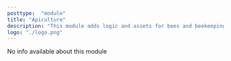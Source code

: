 ```yaml
---
posttype:  "module"  
title: "Apiculture"
description: "This module adds logic and assets for bees and beekeeping"
logo: "./logo.png"
---
```

No info available about this module
